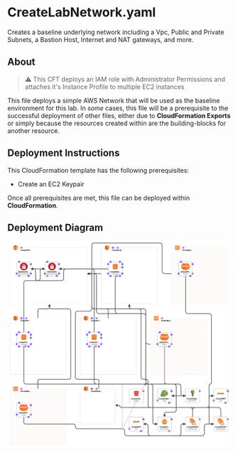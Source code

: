 # CreateLabNetwork.yaml
Creates a baseline underlying network including a Vpc, Public and Private Subnets, a Bastion Host, Internet and NAT gateways, and more.

## About
> :warning: This CFT deploys an IAM role with Administrator Permissions and attaches it's Instance Profile to multiple EC2 instances

This file deploys a simple AWS Network that will be used as the baseline environment for this lab. In *some* cases, this file will be a prerequisite to the successful deployment of other files, either due to **CloudFormation Exports** or simply because the resources created within are the building-blocks for another resource.

## Deployment Instructions
This CloudFormation template has the following prerequisites:
* Create an EC2 Keypair

Once all prerequisites are met, this file can be deployed within **CloudFormation**.

## Deployment Diagram
![CloudFormationResources](ResourceDiagram.png)